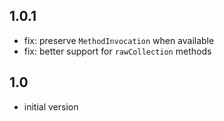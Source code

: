 ## 1.0.1
* fix: preserve `MethodInvocation` when available
* fix: better support for `rawCollection` methods

## 1.0
* initial version
